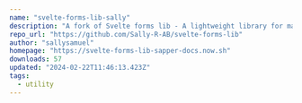 ```yaml
---
name: "svelte-forms-lib-sally"
description: "A fork of Svelte forms lib - A lightweight library for managing forms in Svelte"
repo_url: "https://github.com/Sally-R-AB/svelte-forms-lib"
author: "sallysamuel"
homepage: "https://svelte-forms-lib-sapper-docs.now.sh"
downloads: 57
updated: "2024-02-22T11:46:13.423Z"
tags: 
  - utility
---
```

